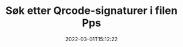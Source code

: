 ---
############################# Static ############################
layout: "auto-gen-signature"
date: 2022-03-01T15:12:22
draft: false
operation: Search
signaturetype: Qrcode
fileformat: Pps
productName: Java
lang: no
productCode: java
otherformats: pdf doc docx docm dot dotm dotx odt ott rtf xls xlsx xlsm xlsb csv ods ots xltx xltm ppt pptx pps ppsx odp otp potx potm pptm ppsm png jpg bmp gif tiff svg webp wmf
breadcrumb: Search Qrcode signatures at Pps with Java

############################# Head ############################
head_title: "Søk etter Qrcode-signaturer i filen Pps i Java"
head_description: "Bruk Java for å søke etter Qrcode-signaturer i Pps-filer ved å bruke noen få linjer med kode."

############################# Header ############################
title: "Søk etter Qrcode-signaturer i filen Pps"
description: "Java native API gjør det mulig å søke etter Qrcode-signaturer i allerede signerte Pps-filer. Utfør avansert e-signatursøk i Pps-dokumentene dine ved å bruke noen få linjer med kode."
bg_image: "https://cms.admin.containerize.com/templates/aspose/App_Themes/V3/images/bg/header1.png"
bg_overlay: false
button:
    enable: true

############################# SubMenu ############################
submenu:
    enable: true

    left:
        img_alt: "GroupDocs.Signature for Java"
        image: "https://cms.admin.containerize.com/templates/groupdocs/images/product-logos/90x90-noborder/groupdocsature-java.png"
        product: "GroupDocs.Signature"
        platform: "Java"



############################# About ############################
about:
    enable: true
    title: "Om GroupDocs.Signature for Java API"
    content: |
        [GroupDocs.Signature for Java](https://products.groupdocs.com/signature/java/) gir Java API for behandling av dokumenter ved hjelp av ulike signaturtyper som tekster, bilder, digitale sertifikater, strekkoder, QR-koder, stempler eller metadata. Brukere kan legge til, slette, oppdatere, bekrefte eller søke i elektroniske signaturer i PDF-er, MS Word-dokumenter, MS Excel-arbeidsbøker, MS PowerPoint-presentasjoner, Adobe Photoshop-filer og ulike bildeformater, med ekstra støtte for å tilpasse signaturegenskaper etter behov.
    

############################# Steps ############################
steps:
    enable: true
    title_left: "Slik søker du etter Qrcode-signaturer i Pps"
    content_left: |
        [GroupDocs.Signature for Java](https://products.groupdocs.com/signature/java/) gjør det enklere for Java-utviklere å søke etter Qrcode-signaturer i Pps-filer fra applikasjonene deres ved å implementere noen få enkle trinn.
        
        * Opprett en ny forekomst av Signature-klassen og send kildedokumentbanen som en konstruktørparameter.
        * Instantier SearchOptions-objektet i henhold til dine krav og spesifiser søkealternativer.
        * Ring søkemetoden til Signature-klassenforekomsten og send SearchOptions til den.
        * Behandle søkeresultater i henhold til dine krav.

    title_right: "Systemkrav"
    content_right: |
        GroupDocs.Signature for Java støttes på alle større plattformer og operativsystemer. Før du utfører koden nedenfor, sørg for at du har følgende forutsetninger installert på systemet ditt.

        * Operativsystemer: Microsoft Windows, Linux, MacOS
        * Utviklingsmiljøer: NetBeans, Intellij IDEA, Eclipse, etc.
        * Java runtime: J2SE 6.0 and above
        * Last ned den nyeste versjonen av GroupDocs.Signature for Java fra [Maven](https://repository.groupdocs.com/webapp/#/artifacts/browse/tree/General/repo/com/groupdocs/groupdocs-signature)
         
    code: |
        ```java    
                
        // Set up input Pps file
        String filePath = "input.pps";

        // Instantiate Signature for input file
        Signature signature = new Signature(filePath);

        //Create search options
        QrCodeSearchOptions options = new QrCodeSearchOptions();

        // specify special pages to search on 
        options.setAllPages(false);
        // single page number
        options.setPageNumber(1);
        // specify text match type
        options.setMatchType(TextMatchType.Contains);
        // specify text pattern to search
        options.setText("Text signature");
        // return  Qrcode images for processing
        options.setReturnContent(true);
        // set up type of returned  Qrcode images
        options.setReturnContentType(FileType.PNG);
                            
        // search for Qrcode signatures in Pps document
        List<QrCodeSignature> signatures = signature.search(QrCodeSignature.class, options);

        // process signatures which were found 
        signatures.forEach(item -> System.out.println(item.toString()));
        ```

############################# Demos ############################
demos:
    enable: true
    title: "Søk etter Qrcode elektroniske signaturer Live Demo"
    content: |
       Søk i dokumentet etter ulike elektroniske signaturer til Pps-filer akkurat nå ved å gå til nettstedet [GroupDocs.Signature-appen](https://products.groupdocs.app/signature/family).

        
############################# More Formats ############################
more_formats:
    enable: true
    title: "Søk etter andre Qrcode-signaturer med Java"
    content: |
        "Elektroniske signaturer søk i ulike dokumenter. Finn signaturer fra et av de populære filformatene som vist nedenfor."
    format: 
           
       
back_to_top:
    enable: true
---